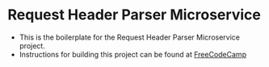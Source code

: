 # Request Header Parser Microservice

- This is the boilerplate for the Request Header Parser Microservice project. 
- Instructions for building this project can be found at <a href="https://www.freecodecamp.org/learn/apis-and-microservices/apis-and-microservices-projects/request-header-parser-microservice">FreeCodeCamp</a>
